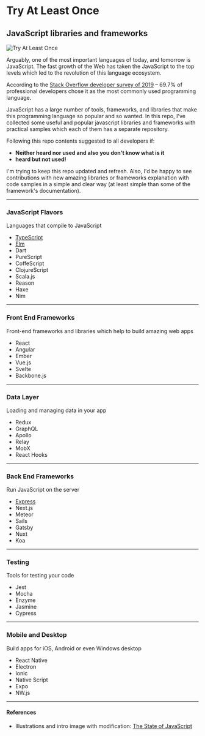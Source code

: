# Try At Least Once
## JavaScript libraries and frameworks
![Try At Least Once](https://raw.githubusercontent.com/amirhosseinrahmati/javascript-libs-frameworks/master/images/javascript-intro-image.jpg "Try At Least Once")

Arguably, one of the most important languages of today, and tomorrow is JavaScript. The fast growth of the Web has taken the JavaScript to the top levels which led to the revolution of this language ecosystem.

According to the [Stack Overflow developer survey of 2019](https://insights.stackoverflow.com/survey/2019#most-popular-technologies "Stack Overflow developer survey of 2019") – 69.7% of professional developers chose it as the most commonly used programming language. 

JavaScript has a large number of tools, frameworks, and libraries that make this programming language so popular and so wanted. In this repo, I've collected some useful and popular javascript libraries and frameworks with practical samples which each of them has a separate repository. 

Following this repo contents suggested to all developers if:
- **Neither heard nor used and also you don't know what is it**
- **heard but not used!**

I'm trying to keep this repo updated and refresh. Also, I'd be happy to see contributions with new amazing libraries or frameworks explanation with code samples in a simple and clear way (at least simple than some of the framework's documentation).

------------
### JavaScript Flavors
Languages that compile to JavaScript
- [TypeScript](https://github.com/amirhosseinrahmati/try-typescript "TypeScript")
- [Elm](https://github.com/amirhosseinrahmati/try-elm "Elm")
- Dart
- PureScript
- CoffeScript
- ClojureScript
- Scala.js
- Reason
- Haxe
- Nim
------------
### Front End Frameworks
Front-end frameworks and libraries which help to build amazing web apps
- React
- Angular
- Ember
- Vue.js
- Svelte
- Backbone.js
------------
### Data Layer
Loading and managing data in your app
- Redux
- GraphQL
- Apollo
- Relay
- MobX
- React Hooks
------------
### Back End Frameworks
Run JavaScript on the server
- [Express](https://github.com/amirhosseinrahmati/try-express "Express")
- Next.js
- Meteor
- Sails
- Gatsby
- Nuxt
- Koa
------------
### Testing
Tools for testing your code
- Jest
- Mocha
- Enzyme
- Jasmine
- Cypress
------------
### Mobile and Desktop
Build apps for iOS, Android or even Windows desktop
- React Native
- Electron
- Ionic
- Native Script
- Expo
- NW.js

------------

#### References
- Illustrations and intro image with modification: [The State of JavaScript](http://stateofjs.com "The State of JavaScript")
